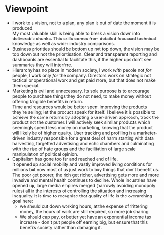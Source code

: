 # Viewpoint

- I work to a vision, not to a plan, any plan is out of date the moment it is produced.  
  My most valuable skill is being able to break a vision down into deliverable chunks.
  This skills comes from detailed focussed technical knowledge as well as wider industry comparisons.
- Business priorities should be bottom up not top down, the vision may be top down but not the prioritisation. 
  Clear and transparent reporting and dashboards are essential to facilitate this, if the higher ups don't see summaries they will interfere. 
- Hierarchy has no place in modern society, I work _with_ people not _for_ people, I work only _for_ the company.
  Directors work on strategic not tactical or operational work and get paid more, but that does not make them special.
- Marketing is evil and unnecessary.
  Its sole purpose is to encourage people to purchase things they do not need, to make money without offering tangible benefits in return.  
  Time and resources would be better spent improving the products they're selling; let the product speak for itself.
  I believe it is possible to achieve the same returns by adopting a user-driven approach, track the product not the customer.
  I will actively seek similar products which seemingly spend less money on marketing, knowing that the product will likely be of higher quality.
  User tracking and profiling is a marketer-driven industry responsible for a great deal of harm starting with data harvesting, targetted advertising and echo chambers and culminating with the rise of hate groups and the facilitation of large scale manipulation of political opinion.
- Capitalism has gone too far and reached end of life.  
  It opened up social mobility and vastly improved living conditions for millions but now most of us just work to buy things that don't benefit us.  The poor get poorer, the rich get richer, advertising gets more and more invasive and mental health continues to decline.
  Whole industries have opened up, large media empires merged (narrowly avoiding monopoly rules) all in the interests of controlling the situation and increasing inequality.
  It is time to recognise that quality of life is the overarching goal here:
    - we should cut down working hours, at the expense of frittering money, the hours of work are still required, so more job sharing
    - We should cap pay, or better yet have an exponential income tax increase - don't put people off earning big, but ensure that this benefits society rather than damaging it.

